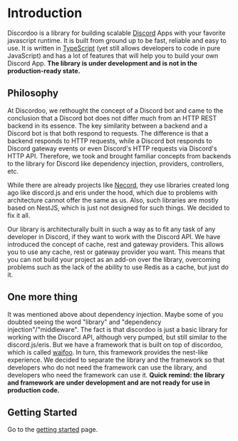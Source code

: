 # Introduction
Discordoo is a library for building scalable [Discord](https://discord.com) Apps with your favorite javascript runtime. It is built from ground up to be fast, reliable and easy to use. It is written in [TypeScript](https://typescriptlang.org) (yet still allows developers to code in pure JavaScript) and has a lot of features that will help you to build your own Discord App. **The library is under development and is not in the production-ready state.**

## Philosophy
At Discordoo, we rethought the concept of a Discord bot and came to the conclusion that a Discord bot does not differ much from an HTTP REST backend in its essence. The key similarity between a backend and a Discord bot is that both respond to requests. The difference is that a backend responds to HTTP requests, while a Discord bot responds to Discord gateway events or even Discord's HTTP requests via Discord's HTTP API. Therefore, we took and brought familiar concepts from backends to the library for Discord like dependency injection, providers, controllers, etc.

While there are already projects like [Necord](https://github.com/necordjs/necord), they use libraries created long ago like discord.js and eris under the hood, which due to problems with architecture cannot offer the same as us. Also, such libraries are mostly based on NestJS, which is just not designed for such things. We decided to fix it all.

Our library is architecturally built in such a way as to fit any task of any developer in Discord, if they want to work with the Discord API. We have introduced the concept of cache, rest and gateway providers. This allows you to use any cache, rest or gateway provider you want. This means that you can not build your project as an add-on over the library, overcoming problems such as the lack of the ability to use Redis as a cache, but just do it.

## One more thing
It was mentioned above about dependency injection. Maybe some of you doubted seeing the word "library" and "dependency injection"/"middleware". The fact is that discordoo is just a basic library for working with the Discord API, although very pumped, but still similar to the discord.js/eris. But we have a framework that is built on top of discordoo, which is called [waifoo](https://github.com/ddoodev/waifoo). In turn, this framework provides the nest-like experience. We decided to separate the library and the framework so that developers who do not need the framework can use the library, and developers who need the framework can use it. **Quick remind: the library and framework are under development and are not ready for use in production code.**

## Getting Started
Go to the [getting started](/guide/start) page.
